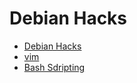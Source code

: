 # Debian Hacks

* [Debian Hacks](/debian-hacks/README.md)
* [vim](/vim/vim-intro.md)
* [Bash Sdripting](/bash-scrpting/bash-tutorial.md)